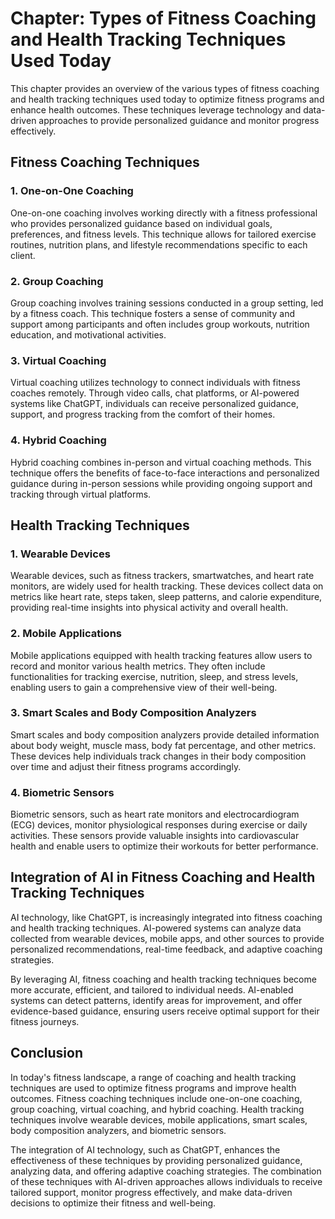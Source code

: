 Chapter: Types of Fitness Coaching and Health Tracking Techniques Used Today
============================================================================

This chapter provides an overview of the various types of fitness coaching and health tracking techniques used today to optimize fitness programs and enhance health outcomes. These techniques leverage technology and data-driven approaches to provide personalized guidance and monitor progress effectively.

Fitness Coaching Techniques
---------------------------

### 1. One-on-One Coaching

One-on-one coaching involves working directly with a fitness professional who provides personalized guidance based on individual goals, preferences, and fitness levels. This technique allows for tailored exercise routines, nutrition plans, and lifestyle recommendations specific to each client.

### 2. Group Coaching

Group coaching involves training sessions conducted in a group setting, led by a fitness coach. This technique fosters a sense of community and support among participants and often includes group workouts, nutrition education, and motivational activities.

### 3. Virtual Coaching

Virtual coaching utilizes technology to connect individuals with fitness coaches remotely. Through video calls, chat platforms, or AI-powered systems like ChatGPT, individuals can receive personalized guidance, support, and progress tracking from the comfort of their homes.

### 4. Hybrid Coaching

Hybrid coaching combines in-person and virtual coaching methods. This technique offers the benefits of face-to-face interactions and personalized guidance during in-person sessions while providing ongoing support and tracking through virtual platforms.

Health Tracking Techniques
--------------------------

### 1. Wearable Devices

Wearable devices, such as fitness trackers, smartwatches, and heart rate monitors, are widely used for health tracking. These devices collect data on metrics like heart rate, steps taken, sleep patterns, and calorie expenditure, providing real-time insights into physical activity and overall health.

### 2. Mobile Applications

Mobile applications equipped with health tracking features allow users to record and monitor various health metrics. They often include functionalities for tracking exercise, nutrition, sleep, and stress levels, enabling users to gain a comprehensive view of their well-being.

### 3. Smart Scales and Body Composition Analyzers

Smart scales and body composition analyzers provide detailed information about body weight, muscle mass, body fat percentage, and other metrics. These devices help individuals track changes in their body composition over time and adjust their fitness programs accordingly.

### 4. Biometric Sensors

Biometric sensors, such as heart rate monitors and electrocardiogram (ECG) devices, monitor physiological responses during exercise or daily activities. These sensors provide valuable insights into cardiovascular health and enable users to optimize their workouts for better performance.

Integration of AI in Fitness Coaching and Health Tracking Techniques
--------------------------------------------------------------------

AI technology, like ChatGPT, is increasingly integrated into fitness coaching and health tracking techniques. AI-powered systems can analyze data collected from wearable devices, mobile apps, and other sources to provide personalized recommendations, real-time feedback, and adaptive coaching strategies.

By leveraging AI, fitness coaching and health tracking techniques become more accurate, efficient, and tailored to individual needs. AI-enabled systems can detect patterns, identify areas for improvement, and offer evidence-based guidance, ensuring users receive optimal support for their fitness journeys.

Conclusion
----------

In today's fitness landscape, a range of coaching and health tracking techniques are used to optimize fitness programs and improve health outcomes. Fitness coaching techniques include one-on-one coaching, group coaching, virtual coaching, and hybrid coaching. Health tracking techniques involve wearable devices, mobile applications, smart scales, body composition analyzers, and biometric sensors.

The integration of AI technology, such as ChatGPT, enhances the effectiveness of these techniques by providing personalized guidance, analyzing data, and offering adaptive coaching strategies. The combination of these techniques with AI-driven approaches allows individuals to receive tailored support, monitor progress effectively, and make data-driven decisions to optimize their fitness and well-being.
